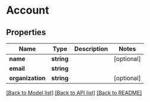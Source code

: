 # Account

## Properties
Name | Type | Description | Notes
------------ | ------------- | ------------- | -------------
**name** | **string** |  | [optional] 
**email** | **string** |  | 
**organization** | **string** |  | [optional] 

[[Back to Model list]](../README.md#documentation-for-models) [[Back to API list]](../README.md#documentation-for-api-endpoints) [[Back to README]](../README.md)


